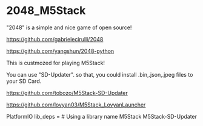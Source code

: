 # 2048_M5Stack
"2048" is a simple and nice game of open source!

https://github.com/gabrielecirulli/2048

https://github.com/yangshun/2048-python

This is custmozed for playing M5Stack!

You can use "SD-Updater". so that, you could install .bin,.json,.jpeg files to your SD Card.

https://github.com/tobozo/M5Stack-SD-Updater

https://github.com/lovyan03/M5Stack_LovyanLauncher

<BUILD>
PlatformIO
lib_deps =
  # Using a library name
  M5Stack
  M5Stack-SD-Updater
  
